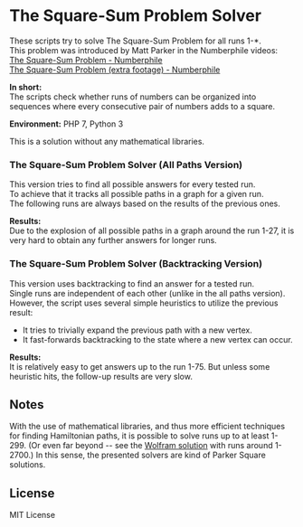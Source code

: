The Square-Sum Problem Solver
========
These scripts try to solve The Square-Sum Problem for all runs 1-*.  
This problem was introduced by Matt Parker in the Numberphile videos:  
[The Square-Sum Problem - Numberphile](https://youtu.be/G1m7goLCJDY)  
[The Square-Sum Problem (extra footage) - Numberphile](https://youtu.be/7_ph5djCCnM)

**In short:**  
The scripts check whether runs of numbers can be organized into sequences where every consecutive pair of numbers adds to a square.

**Environment:** PHP 7, Python 3

This is a solution without any mathematical libraries.

### The Square-Sum Problem Solver (All Paths Version)
This version tries to find all possible answers for every tested run.  
To achieve that it tracks all possible paths in a graph for a given run.  
The following runs are always based on the results of the previous ones.

**Results:**  
Due to the explosion of all possible paths in a graph around the run 1-27, it is very hard to obtain any further answers for longer runs.

### The Square-Sum Problem Solver (Backtracking Version)
This version uses backtracking to find an answer for a tested run.  
Single runs are independent of each other (unlike in the all paths version).  
However, the script uses several simple heuristics to utilize the previous result:
- It tries to trivially expand the previous path with a new vertex.
- It fast-forwards backtracking to the state where a new vertex can occur. 

**Results:**  
It is relatively easy to get answers up to the run 1-75.
But unless some heuristic hits, the follow-up results are very slow.


## Notes
With the use of mathematical libraries, and thus more efficient techniques for finding Hamiltonian paths, it is possible to solve runs up to at least 1-299.
(Or even far beyond -- see the [Wolfram solution](http://community.wolfram.com/groups/-/m/t/1264240) with runs around 1-2700.)
In this sense, the presented solvers are kind of Parker Square solutions.


## License
MIT License
